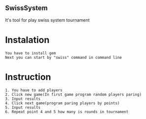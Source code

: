 ## SwissSystem

 It's tool for play swiss system tournament

# Instalation

	You have to install gem 
	Next you can start by "swiss" command in command line

# Instruction

	1. You have to add players
	2. Click new game(In first game program random players paring)
	3. Input results
	4. Click next game(program paring players by points)
	5. Input results
	6. Repeat point 4 and 5 how many is rounds in tournament

